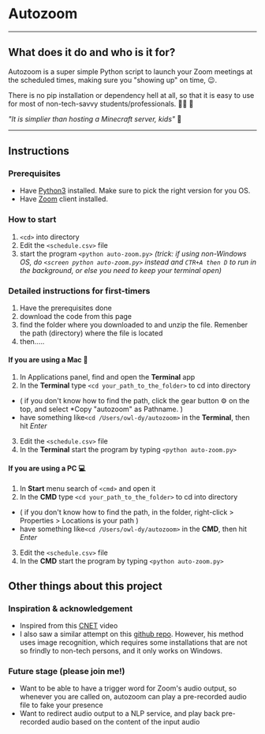 # Autozoom
--------
## What does it do and who is it for?

Autozoom is a super simple Python script to launch your Zoom meetings at the scheduled times, making sure you "showing up" on time, :wink:. 

There is no pip installation or dependency hell at all, so that it is easy to use for most of non-tech-savvy students/professionals. :man_student: :briefcase:

*"It is simplier than hosting a Minecraft server, kids"* :boy:

------
## Instructions
### Prerequisites
- Have [Python3](https://www.python.org/downloads/) installed. Make sure to pick the right version for you OS.
- Have [Zoom](https://zoom.us/download) client installed.
### How to start
1. `<cd>` into directory 
2. Edit the `<schedule.csv>` file
3.  start the program `<python auto-zoom.py>` *(trick: if using non-Windows OS, do `<screen python auto-zoom.py>` instead and `CTR+A then D` to run in the background, or else you need to keep your terminal open)*

### Detailed instructions for first-timers
1. Have the prerequisites done
2. download the code from this page
3. find the folder where you downloaded to and unzip the file. Remenber the path (directory) where the file is located
4. then.....
#### If you are using a Mac :apple:
1. In Applications panel, find and open the **Terminal** app
2. In the **Terminal** type `<cd your_path_to_the_folder>` to cd into directory 
- ( if you don't know how to find the path, click the gear button :gear: on the top, and select *Copy "autozoom" as Pathname. )
- have something like`<cd /Users/owl-dy/autozoom>` in the **Terminal**, then hit *Enter*
3. Edit the `<schedule.csv>` file
4. In the **Terminal** start the program by typing `<python auto-zoom.py>`
#### If you are using a PC :computer:
1. In **Start** menu search of `<cmd>` and open it
2. In the **CMD** type `<cd your_path_to_the_folder>` to cd into directory 
- ( if you don't know how to find the path, in the folder, right-click > Properties > Locations is your path )
- have something like`<cd /Users/owl-dy/autozoom>` in the **CMD**, then hit *Enter*
3. Edit the `<schedule.csv>` file
4. In the **CMD** start the program by typing `<python auto-zoom.py>`




## Other things about this project
### Inspiration & acknowledgement
- Inspired from this [CNET](https://www.youtube.com/watch?v=b-VCzLiyFxc) video
- I also saw a similar attempt on this [github repo](https://github.com/Kn0wn-Un/Auto-Zoom). However, his method uses image recognition, which requires some installations that are not so frindly to non-tech persons, and it only works on Windows. 
### Future stage (please join me!)
- Want to be able to have a trigger word for Zoom's audio output, so whenever you are called on, autozoom can play a pre-recorded audio file to fake your presence
- Want to redirect audio output to a NLP service, and play back pre-recorded audio based on the content of the input audio

